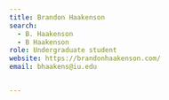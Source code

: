 ```yaml
---
title: Brandon Haakenson
search:
  - B. Haakenson
  - B Haakenson
role: Undergraduate student
website: https://brandonhaakenson.com/
email: bhaakens@iu.edu


---
```

